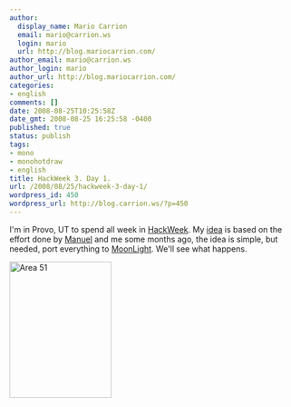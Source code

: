 ```yaml
---
author:
  display_name: Mario Carrion
  email: mario@carrion.ws
  login: mario
  url: http://blog.mariocarrion.com/
author_email: mario@carrion.ws
author_login: mario
author_url: http://blog.mariocarrion.com/
categories:
- english
comments: []
date: 2008-08-25T10:25:58Z
date_gmt: 2008-08-25 16:25:58 -0400
published: true
status: publish
tags:
- mono
- monohotdraw
- english
title: HackWeek 3. Day 1.
url: /2008/08/25/hackweek-3-day-1/
wordpress_id: 450
wordpress_url: http://blog.carrion.ws/?p=450
---
```


<p>I'm in Provo, UT to spend all week in <a title="HackWeek" href="http://idea.opensuse.org/content/" target="_blank">HackWeek</a>. My <a title="MonoHotDraw" href="http://idea.opensuse.org/content/ideas/monohotdraw" target="_blank">idea</a> is based on the effort done by <a href="http://wiki.freaks-unidos.net/weblogs/ceronman/">Manuel</a> and me some months ago, the idea is simple, but needed, port everything to <a title="MoonLight" href="http://www.mono-project.com/Moonlight" target="_blank">MoonLight</a>. We'll see what happens.</p>
<p><a href="http://www.flickr.com/photos/mariocarrion/2797402985/" title="Area 51 by Mario CarriÃ³n, on Flickr"><img src="http://farm4.static.flickr.com/3064/2797402985_87af18ba03_m.jpg" width="180" height="240" alt="Area 51" /></a></p>
